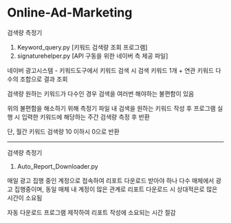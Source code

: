 # Online-Ad-Marketing

검색량 측정기
1. Keyword_query.py [키워드 검색량 조회 프로그램]
2. signaturehelper.py [API 구동을 위한 네이버 측 제공 파일]

네이버 광고시스템 - 키워드도구에서 키워드 검색 시
검색 키워드 1개 + 연관 키워드 다수의 조합으로 결과 조회

검색량 원하는 키워드가 다수인 경우
검색을 여러번 해야하는 불편함이 있음

위의 불편함을 해소하기 위해 측정기 파일 내
검색을 원하는 키워드 작성 후 프로그램 실행 시
입력한 키워드에 해당하는 주간 검색량 측정 후 반환

단, 월간 키워드 검색량 10 이하시 0으로 반환

------

검색량 측정기
1. Auto_Report_Downloader.py

매일 광고 집행 중인 계정으로 접속하여 리포트 다운로드 받아야 하나
다수 매체에서 광고 집행중이며, 동일 매체 내 계정이 많은 관계로
리포트 다운로드 시 상대적은로 많은 시간이 소요됨

자동 다운로드 프로그램 제작하여 리포트 작성에 소요되는 시간 절감
